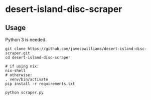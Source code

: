 # desert-island-disc-scraper

## Usage

Python 3 is needed.

```terminal
git clone https://github.com/jamespwilliams/desert-island-disc-scraper.git
cd desert-island-disc-scraper

# if using nix:
nix-shell
# otherwise:
. venv/bin/activate
pip install -r requirements.txt

python scraper.py
```

